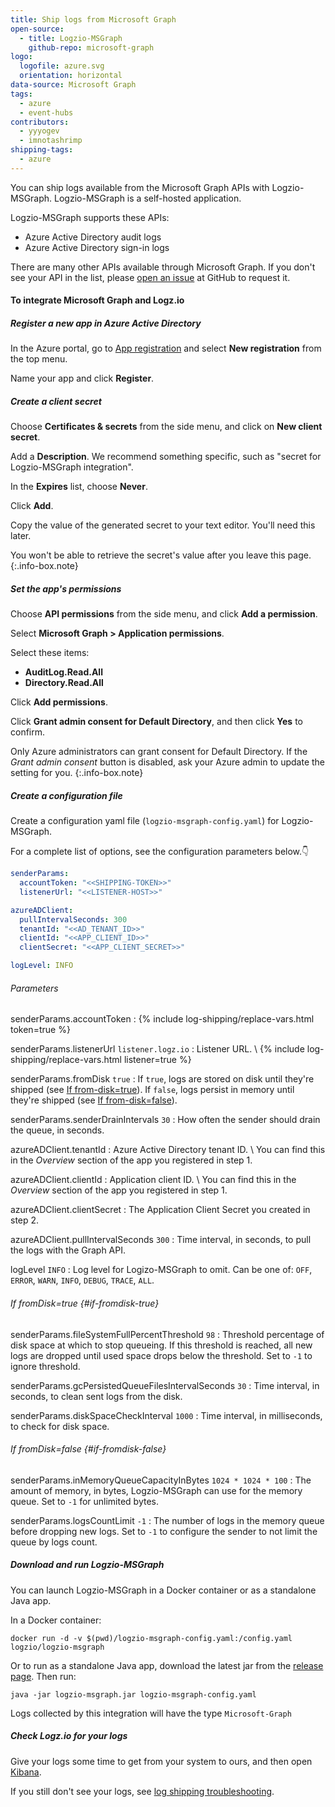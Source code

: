 ```yaml
---
title: Ship logs from Microsoft Graph
open-source:
  - title: Logzio-MSGraph
    github-repo: microsoft-graph
logo:
  logofile: azure.svg
  orientation: horizontal
data-source: Microsoft Graph
tags:
  - azure
  - event-hubs
contributors:
  - yyyogev
  - imnotashrimp
shipping-tags:
  - azure
---
```


You can ship logs available from the Microsoft Graph APIs with Logzio-MSGraph.
Logzio-MSGraph is a self-hosted application.

Logzio-MSGraph supports these APIs:

* Azure Active Directory audit logs
* Azure Active Directory sign-in logs

There are many other APIs available through Microsoft Graph.
If you don't see your API in the list,
please [open an issue](https://github.com/logzio/microsoft-graph/issues/new) at GitHub to request it.

#### To integrate Microsoft Graph and Logz.io

<div class="tasklist">

##### Register a new app in Azure Active Directory

In the Azure portal, go to [App registration](https://portal.azure.com/#blade/Microsoft_AAD_RegisteredApps/ApplicationsListBlade)
and select **New registration** from the top menu.

Name your app and click **Register**.

##### Create a client secret

Choose **Certificates & secrets** from the side menu,
and click on **New client secret**.

Add a **Description**.
We recommend something specific, such as "secret for Logzio-MSGraph integration".

In the **Expires** list, choose **Never**.

Click **Add**.

Copy the value of the generated secret to your text editor.
You'll need this later.

You won't be able to retrieve the secret's value after you leave this page.
{:.info-box.note}

##### Set the app's permissions

Choose **API permissions** from the side menu,
and click **Add a permission**.

Select **Microsoft Graph > Application permissions**.

Select these items:

* **AuditLog.Read.All**
* **Directory.Read.All**

Click **Add permissions**.

Click **Grant admin consent for Default Directory**, and then click **Yes** to confirm.

Only Azure administrators can grant consent for Default Directory.
If the _Grant admin consent_ button is disabled, ask your Azure admin to update the setting for you.
{:.info-box.note}

##### Create a configuration file

Create a configuration yaml file (`logzio-msgraph-config.yaml`) for Logzio-MSGraph.

For a complete list of options, see the configuration parameters below.👇

```yaml
senderParams:
  accountToken: "<<SHIPPING-TOKEN>>"
  listenerUrl: "<<LISTENER-HOST>>"

azureADClient:
  pullIntervalSeconds: 300
  tenantId: "<<AD_TENANT_ID>>"
  clientId: "<<APP_CLIENT_ID>>"
  clientSecret: "<<APP_CLIENT_SECRET>>"

logLevel: INFO
```

###### Parameters

senderParams.accountToken <span class="required-param"></span>
: {% include log-shipping/replace-vars.html token=true %}

senderParams.listenerUrl <span class="default-param">`listener.logz.io`</span>
: Listener URL. \\
  {% include log-shipping/replace-vars.html listener=true %}

senderParams.fromDisk <span class="default-param">`true`</span>
: If `true`, logs are stored on disk until they're shipped (see [If from-disk=true](#if-fromdisk-true)).
  If `false`, logs persist in memory until they're shipped (see [If from-disk=false](#if-fromdisk-false)).

senderParams.senderDrainIntervals <span class="default-param">`30`</span>
: How often the sender should drain the queue, in seconds.

azureADClient.tenantId <span class="required-param"></span>
: Azure Active Directory tenant ID. \\
  You can find this in the _Overview_ section of the app you registered in step 1.

azureADClient.clientId <span class="required-param"></span>
: Application client ID. \\
  You can find this in the _Overview_ section of the app you registered in step 1.

azureADClient.clientSecret <span class="required-param"></span>
: The Application Client Secret you created in step 2.

azureADClient.pullIntervalSeconds <span class="default-param">`300`</span>
: Time interval, in seconds, to pull the logs with the Graph API.

logLevel <span class="default-param">`INFO`</span>
: Log level for Logizo-MSGraph to omit.
  Can be one of: `OFF`, `ERROR`, `WARN`, `INFO`, `DEBUG`, `TRACE`, `ALL`.

###### If fromDisk=true {#if-fromdisk-true}

senderParams.fileSystemFullPercentThreshold <span class="default-param">`98`</span>
: Threshold percentage of disk space at which to stop queueing.
  If this threshold is reached, all new logs are dropped until used space drops below the threshold.
  Set to `-1` to ignore threshold.

senderParams.gcPersistedQueueFilesIntervalSeconds <span class="default-param">`30`</span>
: Time interval, in seconds, to clean sent logs from the disk.

senderParams.diskSpaceCheckInterval <span class="default-param">`1000`</span>
: Time interval, in milliseconds, to check for disk space.

###### If fromDisk=false {#if-fromdisk-false}

senderParams.inMemoryQueueCapacityInBytes <span class="default-param">`1024 * 1024 * 100`</span>
: The amount of memory, in bytes, Logzio-MSGraph can use for the memory queue.
  Set to `-1` for unlimited bytes.

senderParams.logsCountLimit <span class="default-param">`-1`</span>
: The number of logs in the memory queue before dropping new logs.
  Set to `-1` to configure the sender to not limit the queue by logs count.

##### Download and run Logzio-MSGraph

You can launch Logzio-MSGraph in a Docker container or as a standalone Java app.

In a Docker container:

```shell
docker run -d -v $(pwd)/logzio-msgraph-config.yaml:/config.yaml logzio/logzio-msgraph
```

Or to run as a standalone Java app,
download the latest jar from the [release page](https://github.com/logzio/microsoft-graph/releases).
Then run:

```shell
java -jar logzio-msgraph.jar logzio-msgraph-config.yaml
```

Logs collected by this integration will have the type `Microsoft-Graph`

##### Check Logz.io for your logs

Give your logs some time to get from your system to ours, and then open [Kibana](https://app.logz.io/#/dashboard/kibana).

If you still don't see your logs, see [log shipping troubleshooting]({{site.baseurl}}/user-guide/log-shipping/log-shipping-troubleshooting.html).

</div>
